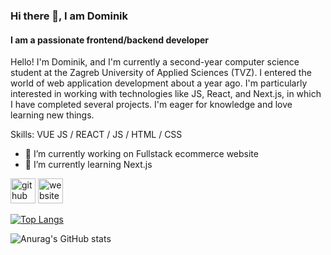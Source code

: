### Hi there 👋, I am Dominik
#### I am a passionate frontend/backend developer

Hello! I'm Dominik, and I'm currently a second-year computer science student at the Zagreb University of Applied Sciences (TVZ). I entered the world of web application development about a year ago. I'm particularly interested in working with technologies like JS, React, and Next.js, in which I have completed several projects. I'm eager for knowledge and love learning new things.

Skills: VUE JS / REACT / JS / HTML / CSS

- 🔭 I’m currently working on Fullstack ecommerce website 
- 🌱 I’m currently learning Next.js 


[<img src='https://cdn.jsdelivr.net/npm/simple-icons@3.0.1/icons/github.svg' alt='github' height='40'>](https://github.com/ppudodo1)  [<img src='https://cdn.jsdelivr.net/npm/simple-icons@3.0.1/icons/icloud.svg' alt='website' height='40'>](https://www.dodowebdevportfolio.site/)  

[![Top Langs](https://github-readme-stats.vercel.app/api/top-langs/?username=ppudodo1)](https://github.com/anuraghazra/github-readme-stats)



![Anurag's GitHub stats](https://github-readme-stats.vercel.app/api?username=ppudodo1&theme=tokyonight&show_icons=true)
